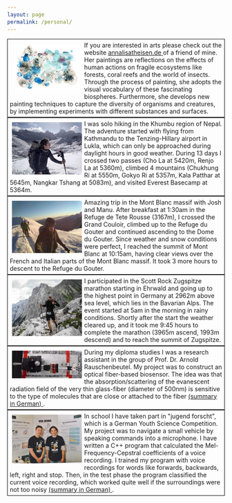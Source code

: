 ```yaml
---
layout: page
permalink: /personal/
---
```

<div class="wrap" style="padding:5px;border:thin solid black;" style="text-align:justify;">
<img src="/images/Cellularis20.jpg" width="33%" align="left" style="padding:5px;">
If you are interested in arts please check out the website <a href = "http://www.annalisatheisen.de"> annalisatheisen.de </a> of a friend of mine. Her paintings are reflections on the effects of human actions on fragile ecosystems like forests, coral reefs and the world of insects. Through the process of painting, she adopts the visual vocabulary of these fascinating biospheres. Furthermore, she develops new painting techniques to capture the diversity of organisms and creatures, by implementing experiments with different substances and surfaces.
</div>

<div class="wrap" style="padding:5px;border:thin solid black;" style="text-align:justify;">
<img src="/images/nepal_trekking.jpg" width="33%" align="left" style="padding:5px;">
I was solo hiking in the Khumbu region of Nepal. The adventure started with flying from Kathmandu to the Tenzing-Hillary airport in Lukla, which can only be approached during daylight hours in good weather. During 13 days I crossed two passes (Cho La at 5420m, Renjo La at 5360m), climbed 4 mountains (Chukhung Ri at 5550m, Gokyo Ri at 5357m, Kala Patthar at 5645m, Nangkar Tshang at 5083m), and visited Everest Basecamp at 5364m.   
</div>

<div class="wrap" style="padding:5px;border:thin solid black;" style="text-align:justify;">
<img src="/images/mont_blanc.jpg" width="33%" align="left" style="padding:5px;">
Amazing trip in the Mont Blanc massif with Josh and Manu. After breakfast at 1:30am in the Refuge de Tete Rousse (3167m), I crossed the  Grand Couloir, climbed up to the Refuge du Gouter and continued ascending to the Dome du Gouter. Since weather and snow  conditions were perfect, I reached the summit of Mont Blanc at 10:15am, having clear views over the French and Italian parts of the Mont Blanc massif. It took 3 more hours to descent to the Refuge du Gouter.
</div>

<div class="wrap" style="padding:5px;border:thin solid black;" style="text-align:justify;">
<img src="/images/zugspitze_marathon.jpg" width="33%" align="left" style="padding:5px;"> 
I participated in the Scott Rock Zugspitze marathon starting in Ehrwald and going up to the highest point in Germany at 2962m above sea level, which lies in the Bavarian Alps. The event started at 5am in the morning in rainy conditions. Shortly after the start the weather cleared up, and it took me 9:45 hours to complete the marathon (3965m ascend, 1993m descend) and to reach the summit of Zugspitze.
</div>

<div class="wrap" style="padding:5px;border:thin solid black;" style="text-align:justify;">
    <img src="/images/Biosensor.jpg" width="33%" align="left" style="padding:5px;">
    During my diploma studies I was a research assistant in the group of Prof. Dr. Arnold Rauschenbeutel. My project 
    was to construct an optical fiber-based biosensor. The idea was that the absorption/scattering of the evanescent radiation 
    field of the very thin glass-fiber (diameter of 500nm) is sensitive to the type of molecules that are close or attached to 
    the fiber <a href = "{{ site.baseurl }}/mixed/Project_OpticalFiberBasedBiosensor.pdf"> (summary in German) </a>.<br>
</div>

<div class="wrap" style="padding:5px;border:thin solid black;" style="text-align:justify;">
        <img src="/images/jugend_forscht.jpg" width="33%" align="left" style="padding:5px;">
        In school I have taken part in "jugend forscht", which is a German Youth Science Competition. My project was to             
        navigate a small vehicle by speaking commands into a microphone. I have written a C++ program that calculated the Mel-
        Frequency-Cepstral coefficients of a voice recording. I trained my program with voice recordings for words like 
        forwards, backwards, left, right and stop. Then, in the test phase the program classified the current voice recording, 
        which worked quite well if the surroundings were not too noisy <a href = "{{ site.baseurl }}/mixed/Project_SpeechRecognition.pdf"> (summary in German) </a>. 
</div>

  
<!-- 
Below is a small selection of books that have inspired my thinking.
<br><br>
<strong>Natural Sciences</strong>
<li>Six (not so) easy pieces - R. P. Feynman</li>
<li>In search of Schrödinger's cat - J. Gribbin </li>
<li>What is life? - E. Schrödinger</li>
<li>The Road to Reality - R. Penrose</li>
<li>Anomalies in Quantum Field Theory - R.A. Bertlmann</li>
<li>Gauge Theory of Elementary Particles - T. Cheng, L. Li</li>
<li>Quantum Field Theory I - S. Weinberg</li>
<li>General Relativity - L. Ryder</li>
<li>Physics of the future - M. Kaku</li>
<li>Fearful Symmetry - the search for beauty in modern physics - A. Zee</li>
<br>
<strong>Mathematics</strong>
<li>Topological Manifolds - J. M. Lee</li>
<li>Groups, Representations and Physics - H.F. Jones</li>
<li>Algebraic Curves and Riemann Surfaces - R. Miranda</li>
<br>
<strong>Economics</strong>
<li>Economic Principles - R. Dalio</li>
<li>Fault Lines - R.G. Rajan</li>
<li>Derivates and Internal Models - H.P. Deutsch, M. Beinker</li>
<li>Zero to One - P. Thiel</li>
<li>23 Things they don't tell you about capitalism - H. Chang</li>
<br>
<strong>Philosophy & Literature</strong>
<li>Principles - R. Dalio</li>
<li>Wider den Gehorsam - A. Gruen</li>
<li>To Have or to Be - E. Fromm</li>
<li>Autonomie - H. Welzer, M. Pauen</li>
<li>Siddharta - H. Hesse</li>
<li>Der Mythos des Sisyphos - A. Camus</li>
<li>Der Fremde - A. Camus</li>
<li>Der alte Mann und das Meer - E. Hemingway</li>    
-->

